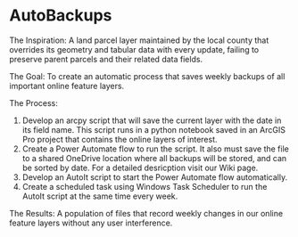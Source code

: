 # AutoBackups
The Inspiration: A land parcel layer maintained by the local county that overrides its geometry and tabular data with every update, failing to preserve parent parcels and their related data fields. 

The Goal: To create an automatic process that saves weekly backups of all important online feature layers. 

The Process: 
1. Develop an arcpy script that will save the current layer with the date in its field name. This script runs in a python notebook saved in an ArcGIS Pro project that contains the online layers of interest.
2. Create a Power Automate flow to run the script. It also must save the file to a shared OneDrive location where all backups will be stored, and can be sorted by date. For a detailed desricption visit our Wiki page.
3. Develop an AutoIt script to start the Power Automate flow automatically.
4. Create a scheduled task using Windows Task Scheduler to run the AutoIt script at the same time every week.

The Results: A population of files that record weekly changes in our online feature layers without any user interference.

